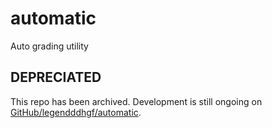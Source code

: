 # automatic #

Auto grading utility

## DEPRECIATED ##

This repo has been archived. Development is still ongoing on [GitHub/legendddhgf/automatic](https://github.com/legendddhgf/automatic).